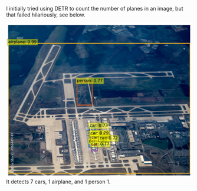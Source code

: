 I initially tried using DETR to count the number of planes in an image, but that failed hilariously, see below. 

![alt text](failed_planes.png)
It detects 7 cars, 1 airplane, and 1 person 1.
